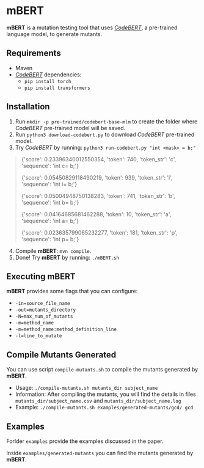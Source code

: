 # mBERT
**mBERT** is a mutation testing tool that uses [*CodeBERT*](https://github.com/microsoft/CodeBERT), a pre-trained language model, to generate mutants.  


## Requirements
- Maven
- [*CodeBERT*](https://github.com/microsoft/CodeBERT) dependencies:  
	- `pip install torch`
	- `pip install transformers`

## Installation
1. Run `mkdir -p pre-trained/codebert-base-mlm` to create the folder where *CodeBERT* pre-trained model will be saved.
2. Run `python3 download-codebert.py` to download *CodeBERT* pre-trained model.
3. Try *CodeBERT* by running: `python3 run-codebert.py "int <mask> = b;"`
> {'score': 0.23396340012550354, 'token': 740, 'token_str': 'c', 'sequence': 'int c= b;'}
> 
> {'score': 0.05450829118490219, 'token': 939, 'token_str': 'i', 'sequence': 'int i= b;'}
> 
> {'score': 0.05004948750138283, 'token': 741, 'token_str': 'b', 'sequence': 'int b= b;'}
> 
> {'score': 0.04164685681462288, 'token': 10, 'token_str': 'a', 'sequence': 'int a= b;'}
> 
> {'score': 0.023635799065232277, 'token': 181, 'token_str': 'p', 'sequence': 'int p= b;'}

4. Compile **mBERT**: `mvn compile`. 
5. Done! Try **mBERT** by running: `./mBERT.sh`

## Executing mBERT
**mBERT** provides some flags that you can configure:
- `-in=source_file_name` 
- `-out=mutants_directory`
- `-N=max_num_of_mutants`
- `-m=method_name`
- `-m=method_name:method_definition_line`
- `-l=line_to_mutate`

## Compile Mutants Generated

You can use script `compile-mutants.sh` to compile the mutants generated by **mBERT**.

- Usage: `./compile-mutants.sh mutants_dir subject_name` 
- Information: After compiling the mutants, you will find the details in files `mutants_dir/subject_name.csv` and `mutants_dir/subject_name.log` 
- Example: `./compile-mutants.sh examples/generated-mutants/gcd/ gcd`

## Examples
Forlder `examples` provide the examples discussed in the paper. 

Inside `examples/generated-mutants` you can find the mutants generated by **mBERT**.

